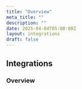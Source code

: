 ```yaml
---
title: "Overview"
meta_title: ""
description: ""
date: 2025-04-04T05:00:00Z
layout: integrations
draft: false
---
```


## Integrations


### Overview

